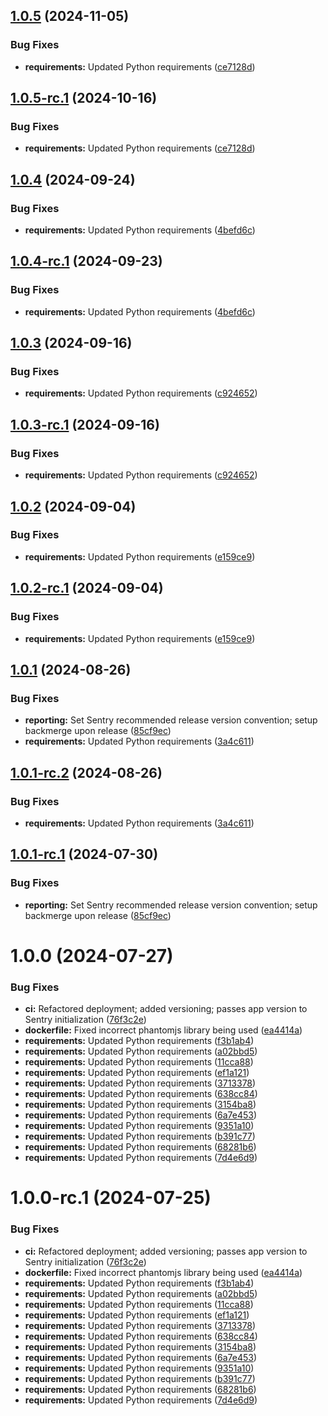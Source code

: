 ## [1.0.5](https://github.com/hms-dbmi/fhirquestionnaire/compare/v1.0.4...v1.0.5) (2024-11-05)


### Bug Fixes

* **requirements:** Updated Python requirements ([ce7128d](https://github.com/hms-dbmi/fhirquestionnaire/commit/ce7128d6f3f74d62c478a434625fc592509d38d8))

## [1.0.5-rc.1](https://github.com/hms-dbmi/fhirquestionnaire/compare/v1.0.4...v1.0.5-rc.1) (2024-10-16)


### Bug Fixes

* **requirements:** Updated Python requirements ([ce7128d](https://github.com/hms-dbmi/fhirquestionnaire/commit/ce7128d6f3f74d62c478a434625fc592509d38d8))

## [1.0.4](https://github.com/hms-dbmi/fhirquestionnaire/compare/v1.0.3...v1.0.4) (2024-09-24)


### Bug Fixes

* **requirements:** Updated Python requirements ([4befd6c](https://github.com/hms-dbmi/fhirquestionnaire/commit/4befd6cc87bd6d0054ba5c2ef8397e441df8624c))

## [1.0.4-rc.1](https://github.com/hms-dbmi/fhirquestionnaire/compare/v1.0.3...v1.0.4-rc.1) (2024-09-23)


### Bug Fixes

* **requirements:** Updated Python requirements ([4befd6c](https://github.com/hms-dbmi/fhirquestionnaire/commit/4befd6cc87bd6d0054ba5c2ef8397e441df8624c))

## [1.0.3](https://github.com/hms-dbmi/fhirquestionnaire/compare/v1.0.2...v1.0.3) (2024-09-16)


### Bug Fixes

* **requirements:** Updated Python requirements ([c924652](https://github.com/hms-dbmi/fhirquestionnaire/commit/c9246524682bbb4ee96f0a214cf1acaf7a0290ea))

## [1.0.3-rc.1](https://github.com/hms-dbmi/fhirquestionnaire/compare/v1.0.2...v1.0.3-rc.1) (2024-09-16)


### Bug Fixes

* **requirements:** Updated Python requirements ([c924652](https://github.com/hms-dbmi/fhirquestionnaire/commit/c9246524682bbb4ee96f0a214cf1acaf7a0290ea))

## [1.0.2](https://github.com/hms-dbmi/fhirquestionnaire/compare/v1.0.1...v1.0.2) (2024-09-04)


### Bug Fixes

* **requirements:** Updated Python requirements ([e159ce9](https://github.com/hms-dbmi/fhirquestionnaire/commit/e159ce9df339524a35cd870df425bb684f8dff7b))

## [1.0.2-rc.1](https://github.com/hms-dbmi/fhirquestionnaire/compare/v1.0.1...v1.0.2-rc.1) (2024-09-04)


### Bug Fixes

* **requirements:** Updated Python requirements ([e159ce9](https://github.com/hms-dbmi/fhirquestionnaire/commit/e159ce9df339524a35cd870df425bb684f8dff7b))

## [1.0.1](https://github.com/hms-dbmi/fhirquestionnaire/compare/v1.0.0...v1.0.1) (2024-08-26)


### Bug Fixes

* **reporting:** Set Sentry recommended release version convention; setup backmerge upon release ([85cf9ec](https://github.com/hms-dbmi/fhirquestionnaire/commit/85cf9ecd269936a40b3ded51e0a8b22ba15ee69e))
* **requirements:** Updated Python requirements ([3a4c611](https://github.com/hms-dbmi/fhirquestionnaire/commit/3a4c611bb20567b08870a85037e037dc1ca77d44))

## [1.0.1-rc.2](https://github.com/hms-dbmi/fhirquestionnaire/compare/v1.0.1-rc.1...v1.0.1-rc.2) (2024-08-26)


### Bug Fixes

* **requirements:** Updated Python requirements ([3a4c611](https://github.com/hms-dbmi/fhirquestionnaire/commit/3a4c611bb20567b08870a85037e037dc1ca77d44))

## [1.0.1-rc.1](https://github.com/hms-dbmi/fhirquestionnaire/compare/v1.0.0...v1.0.1-rc.1) (2024-07-30)


### Bug Fixes

* **reporting:** Set Sentry recommended release version convention; setup backmerge upon release ([85cf9ec](https://github.com/hms-dbmi/fhirquestionnaire/commit/85cf9ecd269936a40b3ded51e0a8b22ba15ee69e))

# 1.0.0 (2024-07-27)


### Bug Fixes

* **ci:** Refactored deployment; added versioning; passes app version to Sentry initialization ([76f3c2e](https://github.com/hms-dbmi/fhirquestionnaire/commit/76f3c2ed11d28f02abf10547710c7165bb5aebc3))
* **dockerfile:** Fixed incorrect phantomjs library being used ([ea4414a](https://github.com/hms-dbmi/fhirquestionnaire/commit/ea4414a613f4265209029853c1b21d44edf9092b))
* **requirements:** Updated Python requirements ([f3b1ab4](https://github.com/hms-dbmi/fhirquestionnaire/commit/f3b1ab48bdfccd5885ea60d43a3a1b83c66bba52))
* **requirements:** Updated Python requirements ([a02bbd5](https://github.com/hms-dbmi/fhirquestionnaire/commit/a02bbd53a4423fd7de71f9d992cf545740f5928c))
* **requirements:** Updated Python requirements ([11cca88](https://github.com/hms-dbmi/fhirquestionnaire/commit/11cca88467a621a7e85dd8f2ff1455cfef461e5b))
* **requirements:** Updated Python requirements ([ef1a121](https://github.com/hms-dbmi/fhirquestionnaire/commit/ef1a121db605d937b8139826d88f972cefeaf087))
* **requirements:** Updated Python requirements ([3713378](https://github.com/hms-dbmi/fhirquestionnaire/commit/37133781b68e6688cb20e74d8ef6e4437bed7467))
* **requirements:** Updated Python requirements ([638cc84](https://github.com/hms-dbmi/fhirquestionnaire/commit/638cc84be3b3ce04e1ad6beaefaa344fff3e6746))
* **requirements:** Updated Python requirements ([3154ba8](https://github.com/hms-dbmi/fhirquestionnaire/commit/3154ba8c7932d5787578d1c7d10090ea3ecc6552))
* **requirements:** Updated Python requirements ([6a7e453](https://github.com/hms-dbmi/fhirquestionnaire/commit/6a7e45327346c36359d9787c30b5911e478b783f))
* **requirements:** Updated Python requirements ([9351a10](https://github.com/hms-dbmi/fhirquestionnaire/commit/9351a10cac12580dd1d6c55593e4e5ed6cdec2b3))
* **requirements:** Updated Python requirements ([b391c77](https://github.com/hms-dbmi/fhirquestionnaire/commit/b391c77ea9cadd67a99f0e6cd29a0eceab8d86ec))
* **requirements:** Updated Python requirements ([68281b6](https://github.com/hms-dbmi/fhirquestionnaire/commit/68281b689de4d2b70141e924905f3b07c9bf6008))
* **requirements:** Updated Python requirements ([7d4e6d9](https://github.com/hms-dbmi/fhirquestionnaire/commit/7d4e6d9fd1f7355c627b7364a98c4de17c476792))

# 1.0.0-rc.1 (2024-07-25)


### Bug Fixes

* **ci:** Refactored deployment; added versioning; passes app version to Sentry initialization ([76f3c2e](https://github.com/hms-dbmi/fhirquestionnaire/commit/76f3c2ed11d28f02abf10547710c7165bb5aebc3))
* **dockerfile:** Fixed incorrect phantomjs library being used ([ea4414a](https://github.com/hms-dbmi/fhirquestionnaire/commit/ea4414a613f4265209029853c1b21d44edf9092b))
* **requirements:** Updated Python requirements ([f3b1ab4](https://github.com/hms-dbmi/fhirquestionnaire/commit/f3b1ab48bdfccd5885ea60d43a3a1b83c66bba52))
* **requirements:** Updated Python requirements ([a02bbd5](https://github.com/hms-dbmi/fhirquestionnaire/commit/a02bbd53a4423fd7de71f9d992cf545740f5928c))
* **requirements:** Updated Python requirements ([11cca88](https://github.com/hms-dbmi/fhirquestionnaire/commit/11cca88467a621a7e85dd8f2ff1455cfef461e5b))
* **requirements:** Updated Python requirements ([ef1a121](https://github.com/hms-dbmi/fhirquestionnaire/commit/ef1a121db605d937b8139826d88f972cefeaf087))
* **requirements:** Updated Python requirements ([3713378](https://github.com/hms-dbmi/fhirquestionnaire/commit/37133781b68e6688cb20e74d8ef6e4437bed7467))
* **requirements:** Updated Python requirements ([638cc84](https://github.com/hms-dbmi/fhirquestionnaire/commit/638cc84be3b3ce04e1ad6beaefaa344fff3e6746))
* **requirements:** Updated Python requirements ([3154ba8](https://github.com/hms-dbmi/fhirquestionnaire/commit/3154ba8c7932d5787578d1c7d10090ea3ecc6552))
* **requirements:** Updated Python requirements ([6a7e453](https://github.com/hms-dbmi/fhirquestionnaire/commit/6a7e45327346c36359d9787c30b5911e478b783f))
* **requirements:** Updated Python requirements ([9351a10](https://github.com/hms-dbmi/fhirquestionnaire/commit/9351a10cac12580dd1d6c55593e4e5ed6cdec2b3))
* **requirements:** Updated Python requirements ([b391c77](https://github.com/hms-dbmi/fhirquestionnaire/commit/b391c77ea9cadd67a99f0e6cd29a0eceab8d86ec))
* **requirements:** Updated Python requirements ([68281b6](https://github.com/hms-dbmi/fhirquestionnaire/commit/68281b689de4d2b70141e924905f3b07c9bf6008))
* **requirements:** Updated Python requirements ([7d4e6d9](https://github.com/hms-dbmi/fhirquestionnaire/commit/7d4e6d9fd1f7355c627b7364a98c4de17c476792))
